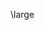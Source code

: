 <!-- Copyright (C) 2024  Kevin Sandom -->
<!-- Make the text larger from now on. Best used in a block or column. -->
<!-- Read more: https://www.overleaf.com/learn/latex/Font_sizes%2C_families%2C_and_styles -->
\large
